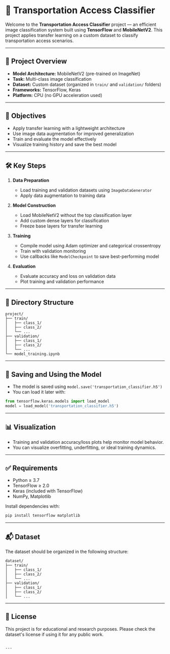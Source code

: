 



# 🚀 Transportation Access Classifier

Welcome to the **Transportation Access Classifier** project — an efficient image classification system built using **TensorFlow** and **MobileNetV2**. This project applies transfer learning on a custom dataset to classify transportation access scenarios.

---

## 📌 Project Overview

- **Model Architecture:** MobileNetV2 (pre-trained on ImageNet)
- **Task:** Multi-class image classification
- **Dataset:** Custom dataset (organized in `train/` and `validation/` folders)
- **Frameworks:** TensorFlow, Keras
- **Platform:** CPU (no GPU acceleration used)

---

## 🧠 Objectives

- Apply transfer learning with a lightweight architecture
- Use image data augmentation for improved generalization
- Train and evaluate the model effectively
- Visualize training history and save the best model

---

## 🛠️ Key Steps

1. **Data Preparation**
   - Load training and validation datasets using `ImageDataGenerator`
   - Apply data augmentation to training data

2. **Model Construction**
   - Load MobileNetV2 without the top classification layer
   - Add custom dense layers for classification
   - Freeze base layers for transfer learning

3. **Training**
   - Compile model using Adam optimizer and categorical crossentropy
   - Train with validation monitoring
   - Use callbacks like `ModelCheckpoint` to save best-performing model

4. **Evaluation**
   - Evaluate accuracy and loss on validation data
   - Plot training and validation performance

---

## 📁 Directory Structure

```
project/
├── train/
│   ├── class_1/
│   ├── class_2/
│   └── ...
├── validation/
│   ├── class_1/
│   ├── class_2/
│   └── ...
└── model_training.ipynb
```

---

## 💾 Saving and Using the Model

- The model is saved using `model.save('transportation_classifier.h5')`
- You can load it later with:
```python
from tensorflow.keras.models import load_model
model = load_model('transportation_classifier.h5')
```

---

## 📊 Visualization

- Training and validation accuracy/loss plots help monitor model behavior.
- You can visualize overfitting, underfitting, or ideal training dynamics.

---

## ✅ Requirements

- Python ≥ 3.7
- TensorFlow ≥ 2.0
- Keras (included with TensorFlow)
- NumPy, Matplotlib

Install dependencies with:
```bash
pip install tensorflow matplotlib
```

---

## 📬 Dataset

The dataset should be organized in the following structure:
```
dataset/
├── train/
│   ├── class_1/
│   ├── class_2/
│   └── ...
├── validation/
│   ├── class_1/
│   ├── class_2/
│   └── ...
```



---

## 📣 License

This project is for educational and research purposes. Please check the dataset's license if using it for any public work.

```

---
